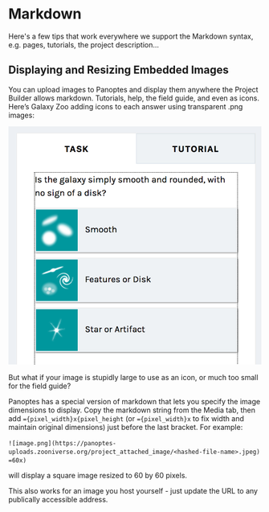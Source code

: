 # Markdown

Here's a few tips that work everywhere we support the Markdown syntax, e.g. pages, tutorials, the project description...

## Displaying and Resizing Embedded Images

You can upload images to Panoptes and display them anywhere the Project Builder allows markdown. Tutorials, help, the field guide, and even as icons. Here’s Galaxy Zoo adding icons to each answer using transparent .png images:


![Galaxy Zoo Task: Disc or Smooth or Artifact?](/img/disc-or-smooth.png)

But what if your image is stupidly large to use as an icon, or much too small for the field guide?

Panoptes has a special version of markdown that lets you specify the image dimensions to display. Copy the markdown string from the Media tab, then add `={pixel_width}x{pixel_height` (or `={pixel_width}x` to fix width and maintain original dimensions) just before the last bracket. For example:

`![image.png](https://panoptes-uploads.zooniverse.org/project_attached_image/<hashed-file-name>.jpeg) =60x)` 

will display a square image resized to 60 by 60 pixels.

This also works for an image you host yourself - just update the URL to any publically accessible address.
